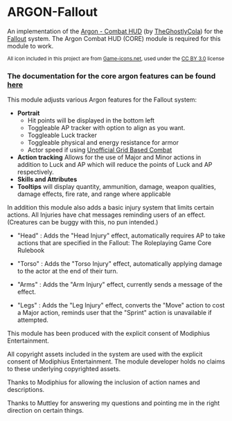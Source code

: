 # ARGON-Fallout
An implementation of the [Argon - Combat HUD](https://foundryvtt.com/packages/enhancedcombathud) (by [TheGhostlyCola](https://github.com/TheGhostlyCola)) for the [Fallout](https://github.com/Muttley/foundryvtt-fallout) system. The Argon Combat HUD (CORE) module is required for this module to work.


<sup>All icon included in this project are from [Game-icons.net](game-icons.net), used under the [CC BY 3.0](https://creativecommons.org/licenses/by/3.0/) license</sup>

### The documentation for the core argon features can be found [here](https://api.theripper93.com/modulewiki/enhancedcombathud/free)

This module adjusts various Argon features for the Fallout system:
- **Portrait**
    - Hit points will be displayed in the bottom left
    - Toggleable AP tracker with option to align as you want.
    - Toggleable Luck tracker
    - Toggleable physical and energy resistance for armor
    - Actor speed if using [Unofficial Grid Based Combat](https://drive.google.com/file/d/1cQW-g-_FQTW48tG_UTruYdE_OrAY1UcW/view)
- **Action tracking** Allows for the use of Major and Minor actions in addition to Luck and AP which will reduce the points of Luck and AP respectively.  
- **Skills and Attributes** 
- **Tooltips** will display quantity, ammunition, damage, weapon qualities, damage effects, fire rate, and range where applicable

In addition this module also adds a basic injury system that limits certain actions. All Injuries have chat messages reminding users of an effect.
(Creatures can be buggy with this, no pun intended.)

- "Head" : Adds the "Head Injury" effect, automatically requires AP to take actions that are specified in the Fallout: The Roleplaying Game Core Rulebook

- "Torso" : Adds the "Torso Injury" effect, automatically applying damage to the actor at the end of their turn. 

- "Arms" : Adds the "Arm Injury" effect, currently sends a message of the effect.

- "Legs" : Adds the "Leg Injury" effect, converts the "Move" action to cost a Major action, reminds user that the "Sprint" action is unavailable if attempted.


This module has been produced with the explicit consent of Modiphius Entertainment.

All copyright assets included in the system are used with the explicit consent of Modiphius Entertainment. The module developer holds no claims to these underlying copyrighted assets.

Thanks to Modiphius for allowing the inclusion of action names and descriptions. 

Thanks to Muttley for answering my questions and pointing me in the right direction on certain things.
